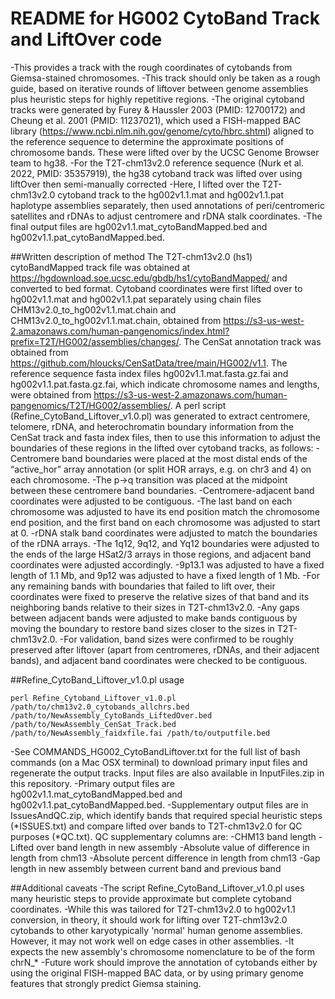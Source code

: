 # README for HG002 CytoBand Track and LiftOver code
-This provides a track with the rough coordinates of cytobands from Giemsa-stained chromosomes.
-This track should only be taken as a rough guide, based on iterative rounds of liftover between genome assemblies plus heuristic steps for highly repetitive regions.
-The original cytoband tracks were generated by Furey & Haussler 2003 (PMID: 12700172) and Cheung et al. 2001 (PMID: 11237021), which used a FISH-mapped BAC library (https://www.ncbi.nlm.nih.gov/genome/cyto/hbrc.shtml) aligned to the reference sequence to determine the approximate positions of chromosome bands. These were lifted over by the UCSC Genome Browser team to hg38.
-For the T2T-chm13v2.0 reference sequence (Nurk et al. 2022, PMID: 35357919), the hg38 cytoband track was lifted over using liftOver then semi-manually corrected
-Here, I lifted over the T2T-chm13v2.0 cytoband track to the hg002v1.1.mat and hg002v1.1.pat haplotype assemblies separately, then used annotations of peri/centromeric satellites and rDNAs to adjust centromere and rDNA stalk coordinates.
-The final output files are hg002v1.1.mat_cytoBandMapped.bed and hg002v1.1.pat_cytoBandMapped.bed.

##Written description of method
The T2T-chm13v2.0 (hs1) cytoBandMapped track file was obtained at https://hgdownload.soe.ucsc.edu/gbdb/hs1/cytoBandMapped/ and converted to bed format. Cytoband coordinates were first lifted over to hg002v1.1.mat and hg002v1.1.pat separately using chain files CHM13v2.0_to_hg002v1.1.mat.chain and CHM13v2.0_to_hg002v1.1.mat.chain, obtained from https://s3-us-west-2.amazonaws.com/human-pangenomics/index.html?prefix=T2T/HG002/assemblies/changes/. The CenSat annotation track was obtained from https://github.com/hloucks/CenSatData/tree/main/HG002/v1.1. The reference sequence fasta index files hg002v1.1.mat.fasta.gz.fai and hg002v1.1.pat.fasta.gz.fai, which indicate chromosome names and lengths, were obtained from https://s3-us-west-2.amazonaws.com/human-pangenomics/T2T/HG002/assemblies/. 
A perl script (Refine_CytoBand_Liftover_v1.0.pl) was generated to extract centromere, telomere, rDNA, and heterochromatin boundary information from the CenSat track and fasta index files, then to use this information to adjust the boundaries of these regions in the lifted over cytoband tracks, as follows:
-Centromere band boundaries were placed at the most distal ends of the “active_hor” array annotation (or split HOR arrays, e.g. on chr3 and 4) on each chromosome.
-The p->q transition was placed at the midpoint between these centromere band boundaries. -Centromere-adjacent band coordinates were adjusted to be contiguous.
-The last band on each chromosome was adjusted to have its end position match the chromosome end position, and the first band on each chromosome was adjusted to start at 0. -rDNA stalk band coordinates were adjusted to match the boundaries of the rDNA arrays.
-The 1q12, 9q12, and Yq12 boundaries were adjusted to the ends of the large HSat2/3 arrays in those regions, and adjacent band coordinates were adjusted accordingly. 
-9p13.1 was adjusted to have a fixed length of 1.1 Mb, and 9p12 was adjusted to have a fixed length of 1 Mb. 
-For any remaining bands with boundaries that failed to lift over, their coordinates were fixed to preserve the relative sizes of that band and its neighboring bands relative to their sizes in T2T-chm13v2.0.
-Any gaps between adjacent bands were adjusted to make bands contiguous by moving the boundary to restore band sizes closer to the sizes in T2T-chm13v2.0.
-For validation, band sizes were confirmed to be roughly preserved after liftover (apart from centromeres, rDNAs, and their adjacent bands), and adjacent band coordinates were checked to be contiguous.

##Refine_CytoBand_Liftover_v1.0.pl usage
```
perl Refine_Cytoband_Liftover_v1.0.pl /path/to/chm13v2.0_cytobands_allchrs.bed /path/to/NewAssembly_CytoBands_LiftedOver.bed /path/to/NewAssembly_CenSat_Track.bed  /path/to/NewAssembly_faidxfile.fai /path/to/outputfile.bed
```
-See COMMANDS_HG002_CytoBandLiftover.txt for the full list of bash commands (on a Mac OSX terminal) to download primary input files and regenerate the output tracks. Input files are also available in InputFiles.zip in this repository.
-Primary output files are hg002v1.1.mat_cytoBandMapped.bed and hg002v1.1.pat_cytoBandMapped.bed.
-Supplementary output files are in IssuesAndQC.zip, which identify bands that required special heuristic steps (*ISSUES.txt) and compare lifted over bands to T2T-chm13v2.0 for QC purposes (*QC.txt). QC supplementary columns are:
-CHM13 band length
-Lifted over band length in new assembly
-Absolute value of difference in length from chm13
-Absolute percent difference in length from chm13
-Gap length in new assembly between current band and previous band

##Additional caveats
-The script Refine_CytoBand_Liftover_v1.0.pl uses many heuristic steps to provide approximate but complete cytoband coordinates. 
-While this was tailored for T2T-chm13v2.0 to hg002v1.1 conversion, in theory, it should work for lifting over T2T-chm13v2.0 cytobands to other karyotypically 'normal' human genome assemblies. However, it may not work well on
edge cases in other assemblies.
-It expects the new assembly's chromosome nomenclature to be of the form chrN_*
-Future work should improve the annotation of cytobands either by using the original FISH-mapped BAC data, or by using primary genome features that strongly predict Giemsa staining.
